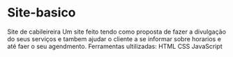 # Site-basico
Site de cabileireira
Um site feito tendo como proposta de fazer a divulgação do seus serviços e tambem ajudar o cliente a se informar sobre horarios e até faer o seu agendmento.
Ferramentas ultilizadas:
HTML
CSS
JavaScript
